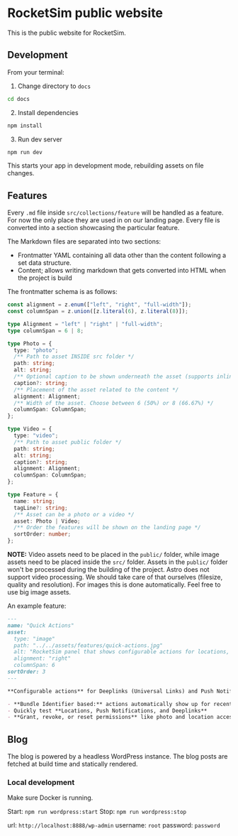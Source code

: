 # RocketSim public website

This is the public website for RocketSim.

## Development

From your terminal:

1. Change directory to `docs`

```sh
cd docs
```

2. Install dependencies

```sh
npm install
```

3. Run dev server

```sh
npm run dev
```

This starts your app in development mode, rebuilding assets on file changes.

## Features

Every `.md` file inside `src/collections/feature` will be handled as a feature. For now the only place they are used in on our landing page. Every file is converted into a section showcasing the particular feature.

The Markdown files are separated into two sections:

- Frontmatter YAML containing all data other than the content following a set data structure.
- Content; allows writing markdown that gets converted into HTML when the project is build

The frontmatter schema is as follows:

```typescript
const alignment = z.enum(["left", "right", "full-width"]);
const columnSpan = z.union([z.literal(6), z.literal(8)]);

type Alignment = "left" | "right" | "full-width";
type columnSpan = 6 | 8;

type Photo = {
  type: "photo";
  /** Path to asset INSIDE src folder */
  path: string;
  alt: string;
  /** Optional caption to be shown underneath the asset (supports inline markdown) */
  caption?: string;
  /** Placement of the asset related to the content */
  alignment: Alignment;
  /** Width of the asset. Choose between 6 (50%) or 8 (66.67%) */
  columnSpan: ColumnSpan;
};

type Video = {
  type: "video";
  /** Path to asset public folder */
  path: string;
  alt: string;
  caption?: string;
  alignment: Alignment;
  columnSpan: ColumnSpan;
};

type Feature = {
  name: string;
  tagLine?: string;
  /** Asset can be a photo or a video */
  asset: Photo | Video;
  /** Order the features will be shown on the landing page */
  sortOrder: number;
};
```

**NOTE:** Video assets need to be placed in the `public/` folder, while image assets need to be placed inside the `src/` folder. Assets in the `public/` folder won't be processed during the building of the project. Astro does not support video processing. We should take care of that ourselves (filesize, quality and resolution). For images this is done automatically. Feel free to use big image assets.

An example feature:

```md
---
name: "Quick Actions"
asset:
  type: "image"
  path: "../../assets/features/quick-actions.jpg"
  alt: "RocketSim panel that shows configurable actions for locations, push notifications and deeplinks."
  alignment: "right"
  columnSpan: 6
sortOrder: 3
---

**Configurable actions** for Deeplinks (Universal Links) and Push Notifications. Control permissions.

- **Bundle Identifier based:** actions automatically show up for recent builds
- Quickly test **Locations, Push Notifications, and Deeplinks**
- **Grant, revoke, or reset permissions** like photo and location access, allowing you to quicker test related implementations
```

## Blog

The blog is powered by a headless WordPress instance. The blog posts are fetched at build time and statically rendered.

### Local development

Make sure Docker is running.

Start: `npm run wordpress:start`
Stop: `npm run wordpress:stop`

url: `http://localhost:8888/wp-admin`
username: `root`
password: `password`